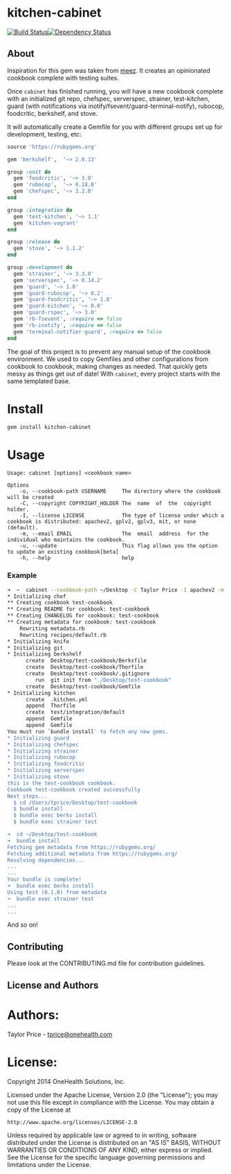 kitchen-cabinet
===============
[![Build Status](https://travis-ci.org/onehealth/kitchen-cabinet.png)](https://travis-ci.org/onehealth/kitchen-cabinet)[![Dependency Status](https://gemnasium.com/onehealth/kitchen-cabinet.png)](https://gemnasium.com/onehealth/kitchen-cabinet)

About
-----

Inspiration for this gem was taken from [meez](https://github.com/paulczar/meez). It creates an opinionated cookbook complete with testing suites.

Once `cabinet` has finished running, you will have a new cookbook complete with an initialized git repo, chefspec, serverspec, strainer, test-kitchen, guard (with notifications via inotify/fsevent/guard-terminal-notify), rubocop, foodcritic, berkshelf, and stove.

It will automatically create a Gemfile for you with different groups set up for development, testing, etc:

`````` ruby
source 'https://rubygems.org'

gem 'berkshelf',  '~> 2.0.13'

group :unit do
  gem 'foodcritic', '~> 3.0'
  gem 'rubocop',  '~> 0.18.0'
  gem 'chefspec', '~> 3.2.0'
end

group :integration do
  gem 'test-kitchen', '~> 1.1'
  gem 'kitchen-vagrant'
end

group :release do
  gem 'stove', '~> 1.1.2'
end

group :development do
  gem 'strainer', '~> 3.3.0'
  gem 'serverspec', '~> 0.14.2'
  gem 'guard', '~> 1.8'
  gem 'guard-rubocop', '~> 0.2'
  gem 'guard-foodcritic', '~> 1.0'
  gem 'guard-kitchen', '~> 0.0'
  gem 'guard-rspec', '~> 3.0'
  gem 'rb-fsevent', :require => false
  gem 'rb-inotify', :require => false
  gem 'terminal-notifier-guard', :require => false
end
``````

The goal of this project is to prevent any manual setup of the cookbook environment. We used to copy Gemfiles and other configurations from cookbook to cookbook, making changes as needed. That quickly gets messy as things get out of date! With `cabinet`, every project starts with the same templated base.

Install
=======

`gem install kitchen-cabinet`

Usage
=====

```
Usage: cabinet [options] <cookbook name>

Options
    -o, --cookbook-path USERNAME     The directory where the cookbook will be created
    -C, --copyright COPYRIGHT_HOLDER The  name  of  the  copyright holder.
    -I, --license LICENSE            The type of license under which a cookbook is distributed: apachev2, gplv2, gplv3, mit, or none (default).
    -m, --email EMAIL                The  email  address  for the individual who maintains the cookbook.
	-u, --update				  	 This flag allows you the option to update an existing cookbook[beta]
    -h, --help                       help
```

### Example

`````` bash
➜  ~  cabinet --cookbook-path ~/Desktop -C Taylor Price -I apachev2 -m tprice@onehealth.com test-cookbook
* Initializing chef
** Creating cookbook test-cookbook
** Creating README for cookbook: test-cookbook
** Creating CHANGELOG for cookbook: test-cookbook
** Creating metadata for cookbook: test-cookbook
	Rewriting metadata.rb
	Rewriting recipes/default.rb
* Initializing knife
* Initializing git
* Initializing berkshelf
      create  Desktop/test-cookbook/Berksfile
      create  Desktop/test-cookbook/Thorfile
      create  Desktop/test-cookbook/.gitignore
         run  git init from "./Desktop/test-cookbook"
      create  Desktop/test-cookbook/Gemfile
* Initializing kitchen
      create  .kitchen.yml
      append  Thorfile
      create  test/integration/default
      append  Gemfile
      append  Gemfile
You must run `bundle install' to fetch any new gems.
* Initializing guard
* Initializing chefspec
* Initializing strainer
* Initializing rubocop
* Initializing foodcritic
* Initializing serverspec
* Initializing stove
this is the test-cookbook cookbook.
Cookbook test-cookbook created successfully
Next steps...
  $ cd /Users/tprice/Desktop/test-cookbook
  $ bundle install
  $ bundle exec berks install
  $ bundle exec strainer test

➜  cd ~/Desktop/test-cookbook
➜  bundle install
Fetching gem metadata from https://rubygems.org/
Fetching additional metadata from https://rubygems.org/
Resolving dependencies...
...
...
Your bundle is complete!
➜  bundle exec berks install
Using test (0.1.0) from metadata
➜  bundle exec strainer test
...
...
``````

And so on!

Contributing
-------------------
Please look at the CONTRIBUTING.md file for contribution guidelines.

License and Authors
-------------------

Authors:
========

Taylor Price - tprice@onehealth.com 

License:
========

Copyright 2014 OneHealth Solutions, Inc.

Licensed under the Apache License, Version 2.0 (the "License");
you may not use this file except in compliance with the License.
You may obtain a copy of the License at

    http://www.apache.org/licenses/LICENSE-2.0

Unless required by applicable law or agreed to in writing, software
distributed under the License is distributed on an "AS IS" BASIS,
WITHOUT WARRANTIES OR CONDITIONS OF ANY KIND, either express or implied.
See the License for the specific language governing permissions and
limitations under the License.
